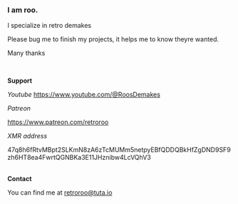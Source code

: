 <h3>I am roo.</h3>

I specialize in retro demakes

Please bug me to finish my projects, it helps me to know theyre wanted.

Many thanks


<br>

<strong>Support</strong>



<em>Youtube</em>
https://www.youtube.com/@RoosDemakes


<em>Patreon</em>

https://www.patreon.com/retroroo

<em>XMR address</em>

47q8h6fRtvMBpt2SLKmN8zA6zTcMUMm5netpyEBfQDDQBkHfZgDND9SF9zh6HT8ea4FwrtQGNBKa3E11JHznibw4LcVQhV3


<br>
<strong>Contact </strong>

                                       
You can find me at retroroo@tuta.io
